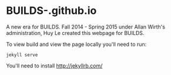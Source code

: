 BUILDS-.github.io
=================

A new era for BUILDS. Fall 2014 - Spring 2015 under Allan Wirth's administration, Huy Le created this webpage for BUILDS.

To view build and view the page locally you'll need to run:

	jekyll serve

You'll need to install http://jekyllrb.com/

